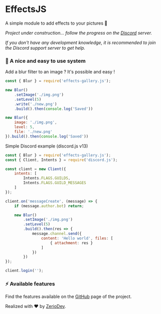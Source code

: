 # EffectsJS

A simple module to add effects to your pictures 🎨

*Project under construction... follow the progress on the [Discord](https://discord.gg/5cGSYV8ZZj) server.*

*If you don't have any development knowledge, it is recommended to join the Discord support server to get help.*

### 🎠 A nice and easy to use system

Add a blur filter to an image ? It's possible and easy !

```js
const { Blur } = require('effects-gallery.js');

new Blur()
    .setImage('./img.png')
    .setLevel(5)
    .write('./new.png')
    .build().then(console.log('Saved'))

new Blur({
    image: './img.png',
    level: 5,
    file: './new.png'
}).build().then(console.log('Saved'))
```

Simple Discord example (discord.js v13)

```js
const { Blur } = require('effects-gallery.js');
const { Client, Intents } = require('discord.js');

const client = new Client({
    intents: [
        Intents.FLAGS.GUILDS,
        Intents.FLAGS.GUILD_MESSAGES
    ]
});

client.on('messageCreate', (message) => {
    if (message.author.bot) return;

    new Blur()
        .setImage('./img.png')
        .setLevel(5)
        .build().then(res => {
            message.channel.send({
                content: 'Hello world', files: [
                    { attachment: res }
                ]
            })
        })
});

client.login('');
```

### ⚡️ Available features

Find the features available on the [GitHub](https://github.com/ZerioDev/Effects.js/tree/main/testing) page of the project.

Realized with ❤️ by [ZerioDev](https://github.com/ZerioDev).
